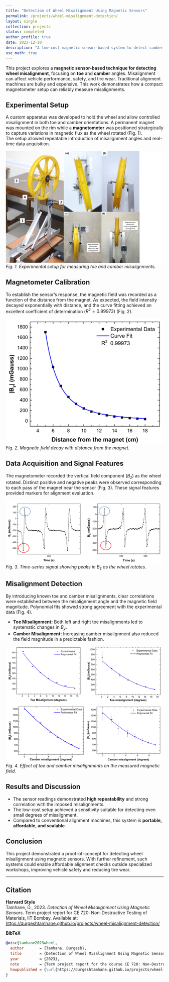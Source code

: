 ```yaml
---
title: "Detection of Wheel Misalignment Using Magnetic Sensors"
permalink: /projects/wheel-misalignment-detection/
layout: single
collection: projects
status: completed
author_profile: true
date: 2023-12-10
description: "A low-cost magnetic sensor-based system to detect camber and toe misalignment in wheels."
use_math: true  
---
```



This project explores a **magnetic sensor-based technique for detecting wheel misalignment**, focusing on **toe** and **camber** angles. Misalignment can affect vehicle performance, safety, and tire wear. Traditional alignment machines are bulky and expensive. This work demonstrates how a compact magnetometer setup can reliably measure misalignments.

## Experimental Setup
A custom apparatus was developed to hold the wheel and allow controlled misalignment in both toe and camber orientations. A permanent magnet was mounted on the rim while a **magnetometer** was positioned strategically to capture variations in magnetic flux as the wheel rotated (Fig. 1).  
The setup allowed repeatable introduction of misalignment angles and real-time data acquisition.

![Experimental apparatus](/files/projects/images/WHEEL_APPA.png)  
*Fig. 1. Experimental setup for measuring toe and camber misalignments.*

## Magnetometer Calibration
To establish the sensor’s response, the magnetic field was recorded as a function of the distance from the magnet. As expected, the field intensity decayed exponentially with distance, and the curve fitting achieved an excellent coefficient of determination ($R^2 = 0.99973$) (Fig. 2).

![Magnetic field vs distance](/files/projects/images/b_VS_DIST.png)  
*Fig. 2. Magnetic field decay with distance from the magnet.*

## Data Acquisition and Signal Features
The magnetometer recorded the vertical field component ($B_z$) as the wheel rotated. Distinct positive and negative peaks were observed corresponding to each pass of the magnet near the sensor (Fig. 3). These signal features provided markers for alignment evaluation.

![Magnetic field vs time](/files/projects/images/b_VS_TIME.png)  
*Fig. 3. Time-series signal showing peaks in $B_z$ as the wheel rotates.*

## Misalignment Detection
By introducing known toe and camber misalignments, clear correlations were established between the misalignment angle and the magnetic field magnitude. Polynomial fits showed strong agreement with the experimental data (Fig. 4).  
- **Toe Misalignment:** Both left and right toe misalignments led to systematic changes in $B_y$.  
- **Camber Misalignment:** Increasing camber misalignment also reduced the field magnitude in a predictable fashion.

![Magnetic field vs misalignment angles](/files/projects/images/MAG_DEGRESS.png)  
*Fig. 4. Effect of toe and camber misalignments on the measured magnetic field.*

## Results and Discussion
- The sensor readings demonstrated **high repeatability** and strong correlation with the imposed misalignments.  
- The low-cost setup achieved a sensitivity suitable for detecting even small degrees of misalignment.  
- Compared to conventional alignment machines, this system is **portable, affordable, and scalable**.

## Conclusion
This project demonstrated a proof-of-concept for detecting wheel misalignment using magnetic sensors. With further refinement, such systems could enable affordable alignment checks outside specialized workshops, improving vehicle safety and reducing tire wear.

---

## Citation

**Harvard Style**  
Tamhane, D., 2023. *Detection of Wheel Misalignment Using Magnetic Sensors*. Term project report for CE 720: Non-Destructive Testing of Materials, IIT Bombay. Available at: <https://durgeshtamhane.github.io/projects/wheel-misalignment-detection/>

**BibTeX**  
```bibtex
@misc{tamhane2023wheel,
  author       = {Tamhane, Durgesh},
  title        = {Detection of Wheel Misalignment Using Magnetic Sensors},
  year         = {2023},
  note         = {Term project report for the course CE 720: Non-Destructive Testing of Materials, IIT Bombay},
  howpublished = {\url{https://durgeshtamhane.github.io/projects/wheel-misalignment-detection/}}
}
